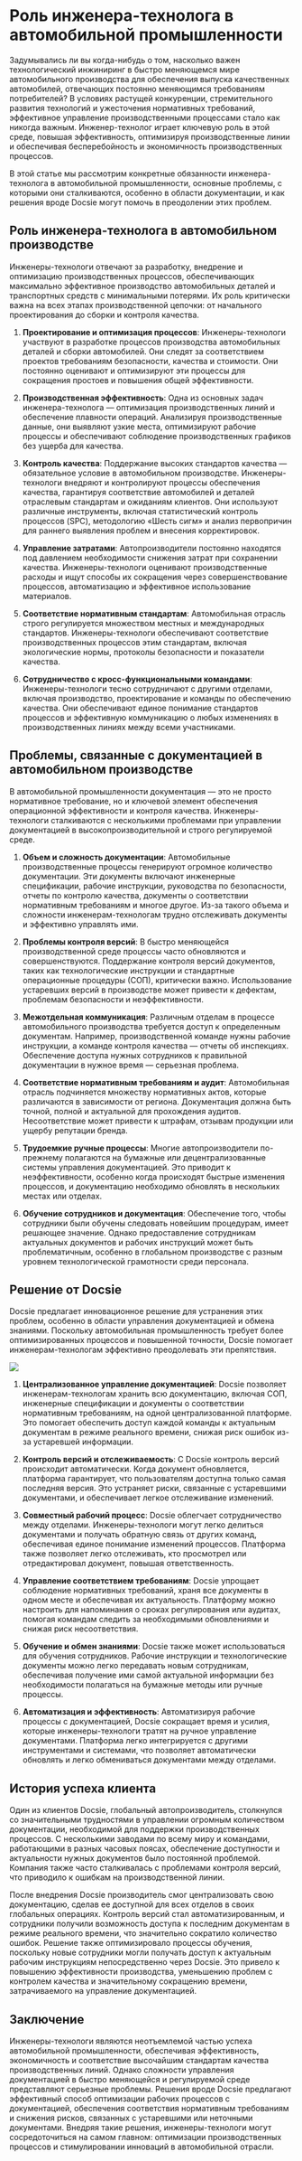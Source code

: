 # Роль инженера-технолога в автомобильной промышленности

Задумывались ли вы когда-нибудь о том, насколько важен технологический инжиниринг в быстро меняющемся мире автомобильного производства для обеспечения выпуска качественных автомобилей, отвечающих постоянно меняющимся требованиям потребителей? В условиях растущей конкуренции, стремительного развития технологий и ужесточения нормативных требований, эффективное управление производственными процессами стало как никогда важным. Инженер-технолог играет ключевую роль в этой среде, повышая эффективность, оптимизируя производственные линии и обеспечивая бесперебойность и экономичность производственных процессов.

В этой статье мы рассмотрим конкретные обязанности инженера-технолога в автомобильной промышленности, основные проблемы, с которыми они сталкиваются, особенно в области документации, и как решения вроде Docsie могут помочь в преодолении этих проблем.

## Роль инженера-технолога в автомобильном производстве

Инженеры-технологи отвечают за разработку, внедрение и оптимизацию производственных процессов, обеспечивающих максимально эффективное производство автомобильных деталей и транспортных средств с минимальными потерями. Их роль критически важна на всех этапах производственной цепочки: от начального проектирования до сборки и контроля качества.

1. **Проектирование и оптимизация процессов**: Инженеры-технологи участвуют в разработке процессов производства автомобильных деталей и сборки автомобилей. Они следят за соответствием проектов требованиям безопасности, качества и стоимости. Они постоянно оценивают и оптимизируют эти процессы для сокращения простоев и повышения общей эффективности.

2. **Производственная эффективность**: Одна из основных задач инженера-технолога — оптимизация производственных линий и обеспечение плавности операций. Анализируя производственные данные, они выявляют узкие места, оптимизируют рабочие процессы и обеспечивают соблюдение производственных графиков без ущерба для качества.

3. **Контроль качества**: Поддержание высоких стандартов качества — обязательное условие в автомобильном производстве. Инженеры-технологи внедряют и контролируют процессы обеспечения качества, гарантируя соответствие автомобилей и деталей отраслевым стандартам и ожиданиям клиентов. Они используют различные инструменты, включая статистический контроль процессов (SPC), методологию «Шесть сигм» и анализ первопричин для раннего выявления проблем и внесения корректировок.

4. **Управление затратами**: Автопроизводители постоянно находятся под давлением необходимости снижения затрат при сохранении качества. Инженеры-технологи оценивают производственные расходы и ищут способы их сокращения через совершенствование процессов, автоматизацию и эффективное использование материалов.

5. **Соответствие нормативным стандартам**: Автомобильная отрасль строго регулируется множеством местных и международных стандартов. Инженеры-технологи обеспечивают соответствие производственных процессов этим стандартам, включая экологические нормы, протоколы безопасности и показатели качества.

6. **Сотрудничество с кросс-функциональными командами**: Инженеры-технологи тесно сотрудничают с другими отделами, включая производство, проектирование и команды по обеспечению качества. Они обеспечивают единое понимание стандартов процессов и эффективную коммуникацию о любых изменениях в производственных линиях между всеми участниками.

## Проблемы, связанные с документацией в автомобильном производстве

В автомобильной промышленности документация — это не просто нормативное требование, но и ключевой элемент обеспечения операционной эффективности и контроля качества. Инженеры-технологи сталкиваются с несколькими проблемами при управлении документацией в высокопроизводительной и строго регулируемой среде.

1. **Объем и сложность документации**: Автомобильные производственные процессы генерируют огромное количество документации. Эти документы включают инженерные спецификации, рабочие инструкции, руководства по безопасности, отчеты по контролю качества, документы о соответствии нормативным требованиям и многое другое. Из-за такого объема и сложности инженерам-технологам трудно отслеживать документы и эффективно управлять ими.

2. **Проблемы контроля версий**: В быстро меняющейся производственной среде процессы часто обновляются и совершенствуются. Поддержание контроля версий документов, таких как технологические инструкции и стандартные операционные процедуры (СОП), критически важно. Использование устаревших версий в производстве может привести к дефектам, проблемам безопасности и неэффективности.

3. **Межотдельная коммуникация**: Различным отделам в процессе автомобильного производства требуется доступ к определенным документам. Например, производственной команде нужны рабочие инструкции, а команде контроля качества — отчеты об инспекциях. Обеспечение доступа нужных сотрудников к правильной документации в нужное время — серьезная проблема.

4. **Соответствие нормативным требованиям и аудит**: Автомобильная отрасль подчиняется множеству нормативных актов, которые различаются в зависимости от региона. Документация должна быть точной, полной и актуальной для прохождения аудитов. Несоответствие может привести к штрафам, отзывам продукции или ущербу репутации бренда.

5. **Трудоемкие ручные процессы**: Многие автопроизводители по-прежнему полагаются на бумажные или децентрализованные системы управления документацией. Это приводит к неэффективности, особенно когда происходят быстрые изменения процессов, и документацию необходимо обновлять в нескольких местах или отделах.

6. **Обучение сотрудников и документация**: Обеспечение того, чтобы сотрудники были обучены следовать новейшим процедурам, имеет решающее значение. Однако предоставление сотрудникам актуальных документов и рабочих инструкций может быть проблематичным, особенно в глобальном производстве с разным уровнем технологической грамотности среди персонала.

## Решение от Docsie

Docsie предлагает инновационное решение для устранения этих проблем, особенно в области управления документацией и обмена знаниями. Поскольку автомобильная промышленность требует более оптимизированных процессов и повышенной точности, Docsie помогает инженерам-технологам эффективно преодолевать эти препятствия.

![](https://cdn.docsie.io/workspace_PxAvC1Uenuc7ad6H3/doc_wn84Jkoc6hIMTO2eE/file_o4dMLXB1O9CRglFwA/image_1d51ede9-0bb1-71be-6096-eee09c193c1a.jpg)

1. **Централизованное управление документацией**: Docsie позволяет инженерам-технологам хранить всю документацию, включая СОП, инженерные спецификации и документы о соответствии нормативным требованиям, на одной централизованной платформе. Это помогает обеспечить доступ каждой команды к актуальным документам в режиме реального времени, снижая риск ошибок из-за устаревшей информации.

2. **Контроль версий и отслеживаемость**: С Docsie контроль версий происходит автоматически. Когда документ обновляется, платформа гарантирует, что пользователям доступна только самая последняя версия. Это устраняет риски, связанные с устаревшими документами, и обеспечивает легкое отслеживание изменений.

3. **Совместный рабочий процесс**: Docsie облегчает сотрудничество между отделами. Инженеры-технологи могут легко делиться документами и получать обратную связь от других команд, обеспечивая единое понимание изменений процессов. Платформа также позволяет легко отслеживать, кто просмотрел или отредактировал документ, повышая ответственность.

4. **Управление соответствием требованиям**: Docsie упрощает соблюдение нормативных требований, храня все документы в одном месте и обеспечивая их актуальность. Платформу можно настроить для напоминания о сроках регулирования или аудитах, помогая командам следить за необходимыми обновлениями и снижая риск несоответствия.

5. **Обучение и обмен знаниями**: Docsie также может использоваться для обучения сотрудников. Рабочие инструкции и технологические документы можно легко передавать новым сотрудникам, обеспечивая получение ими самой актуальной информации без необходимости полагаться на бумажные методы или ручные процессы.

6. **Автоматизация и эффективность**: Автоматизируя рабочие процессы с документацией, Docsie сокращает время и усилия, которые инженеры-технологи тратят на ручное управление документами. Платформа легко интегрируется с другими инструментами и системами, что позволяет автоматически обновлять и легко обмениваться документами между отделами.

## История успеха клиента

Один из клиентов Docsie, глобальный автопроизводитель, столкнулся со значительными трудностями в управлении огромным количеством документации, необходимой для поддержки производственных процессов. С несколькими заводами по всему миру и командами, работающими в разных часовых поясах, обеспечение доступности и актуальности нужных документов было постоянной проблемой. Компания также часто сталкивалась с проблемами контроля версий, что приводило к ошибкам на производственной линии.

После внедрения Docsie производитель смог централизовать свою документацию, сделав ее доступной для всех отделов в своих глобальных операциях. Контроль версий стал автоматизированным, и сотрудники получили возможность доступа к последним документам в режиме реального времени, что значительно сократило количество ошибок. Решение также оптимизировало процессы обучения, поскольку новые сотрудники могли получать доступ к актуальным рабочим инструкциям непосредственно через Docsie. Это привело к повышению эффективности производства, уменьшению проблем с контролем качества и значительному сокращению времени, затрачиваемого на управление документацией.

## Заключение

Инженеры-технологи являются неотъемлемой частью успеха автомобильной промышленности, обеспечивая эффективность, экономичность и соответствие высочайшим стандартам качества производственных линий. Однако сложности управления документацией в быстро меняющейся и регулируемой среде представляют серьезные проблемы. Решения вроде Docsie предлагают эффективный способ оптимизации рабочих процессов с документацией, обеспечения соответствия нормативным требованиям и снижения рисков, связанных с устаревшими или неточными документами. Внедряя такие решения, инженеры-технологи могут сосредоточиться на самом главном: оптимизации производственных процессов и стимулировании инноваций в автомобильной отрасли.